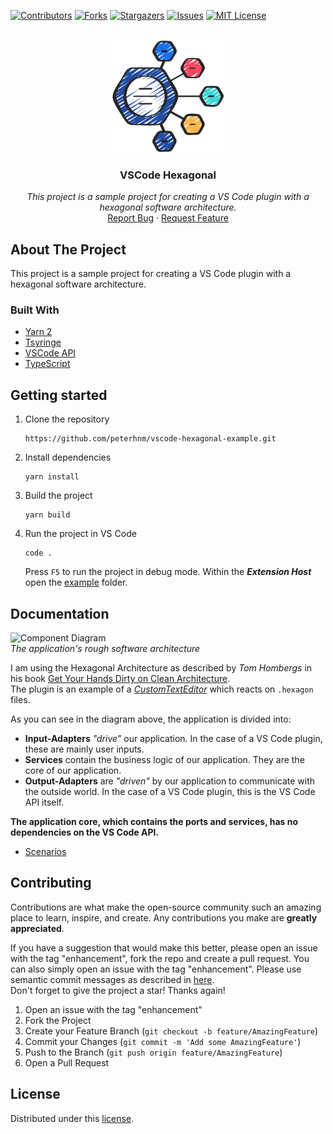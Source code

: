 <div id="top"></div>

<!-- PROJECT SHIELDS -->
[![Contributors][contributors-shield]][contributors-url]
[![Forks][forks-shield]][forks-url]
[![Stargazers][stars-shield]][stars-url]
[![Issues][issues-shield]][issues-url]
[![MIT License][license-shield]][license-url]
<!-- END OF PROJECT SHIELDS -->

<!-- PROJECT LOGO -->
<br />
<div align="center">
    <a href="https://www.flaticon.com/free-icon/data-analytics_2299744?term=hexagon&page=1&position=24&origin=style&related_id=2299744">
        <img src="images/hexagon.png" alt="Image" height="180">
    </a>
    <h3>VSCode Hexagonal</h3>
    <p>
        <i>This project is a sample project for creating a VS Code plugin with a hexagonal software architecture.</i>
        <br />
        <a href="https://github.com/peterhnm/vscode-hexagonal-example/issues">Report Bug</a>
        ·
        <a href="https://github.com/peterhnm/vscode-hexagonal-example/pulls">Request Feature</a>
    </p>
</div>

## About The Project

This project is a sample project for creating a VS Code plugin with a hexagonal software architecture.

### Built With

* [Yarn 2](https://yarnpkg.com/getting-started/install)
* [Tsyringe](https://github.com/microsoft/tsyringe)
* [VSCode API](https://code.visualstudio.com/api/references/vscode-api)
* [TypeScript](https://www.typescriptlang.org/)

## Getting started

1. Clone the repository
   ```shell
   https://github.com/peterhnm/vscode-hexagonal-example.git
   ```
2. Install dependencies
   ```shell
   yarn install
   ```
3. Build the project
   ```shell
   yarn build
   ```
4. Run the project in VS Code
   ```shell
   code .
   ```
   Press `F5` to run the project in debug mode.
   Within the **_Extension Host_** open the [example](example) folder.

## Documentation

<p>
   <img src="https://www.plantuml.com/plantuml/proxy?cache=no&src=https://raw.githubusercontent.com/Miragon/vscode-hexagonal-example/refs/heads/main/docs/Architecture.puml" alt="Component Diagram" /><br />
   <em>The application's rough software architecture</em>
</p>

I am using the Hexagonal Architecture as described by *Tom Hombergs* in his book
[Get Your Hands Dirty on Clean Architecture](https://www.packtpub.com/product/get-your-hands-dirty-on-clean-architecture/9781839211966).  
The plugin is an example of a [*CustomTextEditor*](https://code.visualstudio.com/api/extension-guides/custom-editors)
which reacts on `.hexagon` files.

As you can see in the diagram above, the application is divided into:

* **Input-Adapters** *"drive"* our application. In the case of a VS Code plugin, these are mainly user inputs.
* **Services** contain the business logic of our application. They are the core of our application.
* **Output-Adapters** are *"driven"* by our application to communicate with the outside world.
  In the case of a VS Code plugin, this is the VS Code API itself.

**The application core, which contains the ports and services, has no dependencies on the VS Code API.**

* [Scenarios](docs/Scenarios.md)

## Contributing

Contributions are what make the open-source community such an amazing place to learn, inspire, and create. Any
contributions you make are **greatly appreciated**.

If you have a suggestion that would make this better, please open an issue with the tag "enhancement", fork the repo and
create a pull request. You can also simply open an issue with the tag "enhancement".
Please use semantic commit messages as described
in [here](https://gist.github.com/joshbuchea/6f47e86d2510bce28f8e7f42ae84c716).  
Don't forget to give the project a star! Thanks again!

1. Open an issue with the tag "enhancement"
2. Fork the Project
3. Create your Feature Branch (`git checkout -b feature/AmazingFeature`)
4. Commit your Changes (`git commit -m 'Add some AmazingFeature'`)
5. Push to the Branch (`git push origin feature/AmazingFeature`)
6. Open a Pull Request

## License

Distributed under this [license](LICENSE).

<!-- MARKDOWN LINKS & IMAGES -->
<!-- https://www.markdownguide.org/basic-syntax/#reference-style-links -->

[contributors-shield]: https://img.shields.io/github/contributors/peterhnm/vscode-hexagonal-example.svg?style=for-the-badge

[contributors-url]: https://github.com/peterhnm/vscode-hexagonal-example/graphs/contributors

[forks-shield]: https://img.shields.io/github/forks/peterhnm/vscode-hexagonal-example.svg?style=for-the-badge

[forks-url]: https://github.com/peterhnm/vscode-hexagonal-example/network/members

[stars-shield]: https://img.shields.io/github/stars/peterhnm/vscode-hexagonal-example.svg?style=for-the-badge

[stars-url]: https://github.com/peterhnm/vscode-hexagonal-example/stargazers

[issues-shield]: https://img.shields.io/github/issues/peterhnm/vscode-hexagonal-example.svg?style=for-the-badge

[issues-url]: https://github.com/peterhnm/vscode-hexagonal-example/issues

[license-shield]: https://img.shields.io/github/license/peterhnm/vscode-hexagonal-example.svg?style=for-the-badge

[license-url]: https://github.com/peterhnm/vscode-hexagonal-example/blob/main/LICENSE

